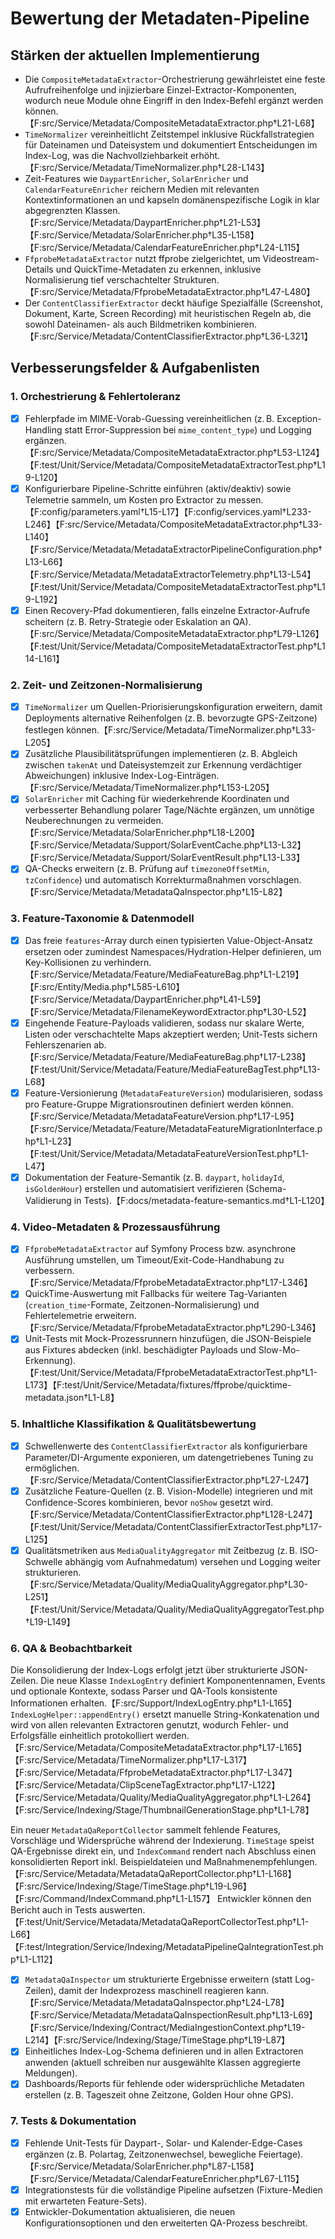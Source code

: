 # Bewertung der Metadaten-Pipeline

## Stärken der aktuellen Implementierung
- Die `CompositeMetadataExtractor`-Orchestrierung gewährleistet eine feste Aufrufreihenfolge und injizierbare Einzel-Extractor-Komponenten, wodurch neue Module ohne Eingriff in den Index-Befehl ergänzt werden können.【F:src/Service/Metadata/CompositeMetadataExtractor.php†L21-L68】
- `TimeNormalizer` vereinheitlicht Zeitstempel inklusive Rückfallstrategien für Dateinamen und Dateisystem und dokumentiert Entscheidungen im Index-Log, was die Nachvollziehbarkeit erhöht.【F:src/Service/Metadata/TimeNormalizer.php†L28-L143】
- Zeit-Features wie `DaypartEnricher`, `SolarEnricher` und `CalendarFeatureEnricher` reichern Medien mit relevanten Kontextinformationen an und kapseln domänenspezifische Logik in klar abgegrenzten Klassen.【F:src/Service/Metadata/DaypartEnricher.php†L21-L53】【F:src/Service/Metadata/SolarEnricher.php†L35-L158】【F:src/Service/Metadata/CalendarFeatureEnricher.php†L24-L115】
- `FfprobeMetadataExtractor` nutzt ffprobe zielgerichtet, um Videostream-Details und QuickTime-Metadaten zu erkennen, inklusive Normalisierung tief verschachtelter Strukturen.【F:src/Service/Metadata/FfprobeMetadataExtractor.php†L47-L480】
- Der `ContentClassifierExtractor` deckt häufige Spezialfälle (Screenshot, Dokument, Karte, Screen Recording) mit heuristischen Regeln ab, die sowohl Dateinamen- als auch Bildmetriken kombinieren.【F:src/Service/Metadata/ContentClassifierExtractor.php†L36-L321】

## Verbesserungsfelder & Aufgabenlisten

### 1. Orchestrierung & Fehlertoleranz
- [x] Fehlerpfade im MIME-Vorab-Guessing vereinheitlichen (z. B. Exception-Handling statt Error-Suppression bei `mime_content_type`) und Logging ergänzen.【F:src/Service/Metadata/CompositeMetadataExtractor.php†L53-L124】【F:test/Unit/Service/Metadata/CompositeMetadataExtractorTest.php†L19-L120】
- [x] Konfigurierbare Pipeline-Schritte einführen (aktiv/deaktiv) sowie Telemetrie sammeln, um Kosten pro Extractor zu messen.【F:config/parameters.yaml†L15-L17】【F:config/services.yaml†L233-L246】【F:src/Service/Metadata/CompositeMetadataExtractor.php†L33-L140】【F:src/Service/Metadata/MetadataExtractorPipelineConfiguration.php†L13-L66】【F:src/Service/Metadata/MetadataExtractorTelemetry.php†L13-L54】【F:test/Unit/Service/Metadata/CompositeMetadataExtractorTest.php†L19-L192】
- [x] Einen Recovery-Pfad dokumentieren, falls einzelne Extractor-Aufrufe scheitern (z. B. Retry-Strategie oder Eskalation an QA).【F:src/Service/Metadata/CompositeMetadataExtractor.php†L79-L126】【F:test/Unit/Service/Metadata/CompositeMetadataExtractorTest.php†L114-L161】

### 2. Zeit- und Zeitzonen-Normalisierung
- [x] `TimeNormalizer` um Quellen-Priorisierungskonfiguration erweitern, damit Deployments alternative Reihenfolgen (z. B. bevorzugte GPS-Zeitzone) festlegen können.【F:src/Service/Metadata/TimeNormalizer.php†L33-L205】
- [x] Zusätzliche Plausibilitätsprüfungen implementieren (z. B. Abgleich zwischen `takenAt` und Dateisystemzeit zur Erkennung verdächtiger Abweichungen) inklusive Index-Log-Einträgen.【F:src/Service/Metadata/TimeNormalizer.php†L153-L205】
- [x] `SolarEnricher` mit Caching für wiederkehrende Koordinaten und verbesserter Behandlung polarer Tage/Nächte ergänzen, um unnötige Neuberechnungen zu vermeiden.【F:src/Service/Metadata/SolarEnricher.php†L18-L200】【F:src/Service/Metadata/Support/SolarEventCache.php†L13-L32】【F:src/Service/Metadata/Support/SolarEventResult.php†L13-L33】
- [x] QA-Checks erweitern (z. B. Prüfung auf `timezoneOffsetMin`, `tzConfidence`) und automatisch Korrekturmaßnahmen vorschlagen.【F:src/Service/Metadata/MetadataQaInspector.php†L15-L82】

### 3. Feature-Taxonomie & Datenmodell
- [x] Das freie `features`-Array durch einen typisierten Value-Object-Ansatz ersetzen oder zumindest Namespaces/Hydration-Helper definieren, um Key-Kollisionen zu verhindern.【F:src/Service/Metadata/Feature/MediaFeatureBag.php†L1-L219】【F:src/Entity/Media.php†L585-L610】【F:src/Service/Metadata/DaypartEnricher.php†L41-L59】【F:src/Service/Metadata/FilenameKeywordExtractor.php†L30-L52】
- [x] Eingehende Feature-Payloads validieren, sodass nur skalare Werte, Listen oder verschachtelte Maps akzeptiert werden; Unit-Tests sichern Fehlerszenarien ab.【F:src/Service/Metadata/Feature/MediaFeatureBag.php†L17-L238】【F:test/Unit/Service/Metadata/Feature/MediaFeatureBagTest.php†L13-L68】
- [x] Feature-Versionierung (`MetadataFeatureVersion`) modularisieren, sodass pro Feature-Gruppe Migrationsroutinen definiert werden können.【F:src/Service/Metadata/MetadataFeatureVersion.php†L17-L95】【F:src/Service/Metadata/Feature/MetadataFeatureMigrationInterface.php†L1-L23】【F:test/Unit/Service/Metadata/MetadataFeatureVersionTest.php†L1-L47】
- [x] Dokumentation der Feature-Semantik (z. B. `daypart`, `holidayId`, `isGoldenHour`) erstellen und automatisiert verifizieren (Schema-Validierung in Tests).【F:docs/metadata-feature-semantics.md†L1-L120】

### 4. Video-Metadaten & Prozessausführung
- [x] `FfprobeMetadataExtractor` auf Symfony Process bzw. asynchrone Ausführung umstellen, um Timeout/Exit-Code-Handhabung zu verbessern.【F:src/Service/Metadata/FfprobeMetadataExtractor.php†L17-L346】
- [x] QuickTime-Auswertung mit Fallbacks für weitere Tag-Varianten (`creation_time`-Formate, Zeitzonen-Normalisierung) und Fehlertelemetrie erweitern.【F:src/Service/Metadata/FfprobeMetadataExtractor.php†L290-L346】
- [x] Unit-Tests mit Mock-Prozessrunnern hinzufügen, die JSON-Beispiele aus Fixtures abdecken (inkl. beschädigter Payloads und Slow-Mo-Erkennung).【F:test/Unit/Service/Metadata/FfprobeMetadataExtractorTest.php†L1-L173】【F:test/Unit/Service/Metadata/fixtures/ffprobe/quicktime-metadata.json†L1-L8】

### 5. Inhaltliche Klassifikation & Qualitätsbewertung
- [x] Schwellenwerte des `ContentClassifierExtractor` als konfigurierbare Parameter/DI-Argumente exponieren, um datengetriebenes Tuning zu ermöglichen.【F:src/Service/Metadata/ContentClassifierExtractor.php†L27-L247】
- [x] Zusätzliche Feature-Quellen (z. B. Vision-Modelle) integrieren und mit Confidence-Scores kombinieren, bevor `noShow` gesetzt wird.【F:src/Service/Metadata/ContentClassifierExtractor.php†L128-L247】【F:test/Unit/Service/Metadata/ContentClassifierExtractorTest.php†L17-L125】
- [x] Qualitätsmetriken aus `MediaQualityAggregator` mit Zeitbezug (z. B. ISO-Schwelle abhängig vom Aufnahmedatum) versehen und Logging weiter strukturieren.【F:src/Service/Metadata/Quality/MediaQualityAggregator.php†L30-L251】【F:test/Unit/Service/Metadata/Quality/MediaQualityAggregatorTest.php†L19-L149】

### 6. QA & Beobachtbarkeit
Die Konsolidierung der Index-Logs erfolgt jetzt über strukturierte JSON-Zeilen. Die neue Klasse `IndexLogEntry` definiert Komponentennamen, Events und optionale Kontexte, sodass Parser und QA-Tools konsistente Informationen erhalten.【F:src/Support/IndexLogEntry.php†L1-L165】 `IndexLogHelper::appendEntry()` ersetzt manuelle String-Konkatenation und wird von allen relevanten Extractoren genutzt, wodurch Fehler- und Erfolgsfälle einheitlich protokolliert werden.【F:src/Service/Metadata/CompositeMetadataExtractor.php†L17-L165】【F:src/Service/Metadata/TimeNormalizer.php†L17-L317】【F:src/Service/Metadata/FfprobeMetadataExtractor.php†L17-L347】【F:src/Service/Metadata/ClipSceneTagExtractor.php†L17-L122】【F:src/Service/Metadata/Quality/MediaQualityAggregator.php†L1-L264】【F:src/Service/Indexing/Stage/ThumbnailGenerationStage.php†L1-L78】

Ein neuer `MetadataQaReportCollector` sammelt fehlende Features, Vorschläge und Widersprüche während der Indexierung. `TimeStage` speist QA-Ergebnisse direkt ein, und `IndexCommand` rendert nach Abschluss einen konsolidierten Report inkl. Beispieldateien und Maßnahmenempfehlungen.【F:src/Service/Metadata/MetadataQaReportCollector.php†L1-L168】【F:src/Service/Indexing/Stage/TimeStage.php†L19-L96】【F:src/Command/IndexCommand.php†L1-L157】 Entwickler können den Bericht auch in Tests auswerten.【F:test/Unit/Service/Metadata/MetadataQaReportCollectorTest.php†L1-L66】【F:test/Integration/Service/Indexing/MetadataPipelineQaIntegrationTest.php†L1-L112】

- [x] `MetadataQaInspector` um strukturierte Ergebnisse erweitern (statt Log-Zeilen), damit der Indexprozess maschinell reagieren kann.【F:src/Service/Metadata/MetadataQaInspector.php†L24-L78】【F:src/Service/Metadata/MetadataQaInspectionResult.php†L13-L69】【F:src/Service/Indexing/Contract/MediaIngestionContext.php†L19-L214】【F:src/Service/Indexing/Stage/TimeStage.php†L19-L87】
- [x] Einheitliches Index-Log-Schema definieren und in allen Extractoren anwenden (aktuell schreiben nur ausgewählte Klassen aggregierte Meldungen).
- [x] Dashboards/Reports für fehlende oder widersprüchliche Metadaten erstellen (z. B. Tageszeit ohne Zeitzone, Golden Hour ohne GPS).

### 7. Tests & Dokumentation
- [x] Fehlende Unit-Tests für Daypart-, Solar- und Kalender-Edge-Cases ergänzen (z. B. Polartag, Zeitzonenwechsel, bewegliche Feiertage).【F:src/Service/Metadata/SolarEnricher.php†L87-L158】【F:src/Service/Metadata/CalendarFeatureEnricher.php†L67-L115】
- [x] Integrationstests für die vollständige Pipeline aufsetzen (Fixture-Medien mit erwarteten Feature-Sets).
- [x] Entwickler-Dokumentation aktualisieren, die neuen Konfigurationsoptionen und den erweiterten QA-Prozess beschreibt.
